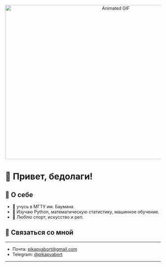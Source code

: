<p align="center">
  <img src="./page.gif" alt="Animated GIF" width="700" height="500"/>
</p>

# 👋 Привет, бедолаги!

## 🚀 О себе
- 🔭 учусь в МГТУ им. Баумана
- 🌱 Изучаю Python, математическую статистику, машинное обучение.
- 🐢 Люблю спорт, искусство и реп.

## 🤝 Связаться со мной
---
- Почта: pikapyabort@gmail.com  
- Telegram: [@pikapyabort](https://t.me/pikapyabort)  
---
